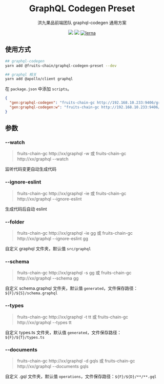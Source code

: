 <h1 align="center">GraphQL Codegen Preset</h1>

<div align="center">
洪九果品前端团队 graphql-codegen 通用方案
</div>

[graphql-codegen-preset]: https://www.npmjs.com/package/@fruits-chain/graphql-codegen-preset

<div align="center">

[![](https://img.shields.io/npm/v/@fruits-chain/graphql-codegen-preset)][graphql-codegen-preset]
[![](https://img.shields.io/npm/dm/@fruits-chain/graphql-codegen-preset.svg)][graphql-codegen-preset]
[![lerna](https://img.shields.io/badge/maintained%20with-lerna-cc00ff.svg)](https://lerna.js.org/)

</div>

## 使用方式

```bash
## graphql-codegen
yarn add @fruits-chain/graphql-codegen-preset --dev

## graphql 相关
yarn add @apollo/client graphql
```

在 `package.json` 中添加 `scripts`。

```json
{
  "gen:graphql-codegen": "fruits-chain-gc http://192.168.10.233:9406/graphql",
  "gen:graphql-codegen:w": "fruits-chain-gc http://192.168.10.233:9406/graphql -w"
}
```

## 参数

### --watch

> fruits-chain-gc http://xx/graphql -w 或 fruits-chain-gc http://xx/graphql --watch

监听代码变更自动生成代码

### --ignore-eslint

> fruits-chain-gc http://xx/graphql -ie 或 fruits-chain-gc http://xx/graphql --ignore-eslint

生成代码后自动 eslint

### --folder

> fruits-chain-gc http://xx/graphql -ie gg 或 fruits-chain-gc http://xx/graphql --ignore-eslint gg

自定义 graphql 文件夹，默认值 `src/graphql`

### --schema

> fruits-chain-gc http://xx/graphql -s gg 或 fruits-chain-gc http://xx/graphql --schema gg

自定义 schema.graphql 文件夹，默认值 `generated`，文件保存路径：`${F}/${S}/schema.graphql`

### --types

> fruits-chain-gc http://xx/graphql -t tt 或 fruits-chain-gc http://xx/graphql --types tt

自定义 types.ts 文件夹，默认值 `generated`，文件保存路径：`${F}/${T}/types.ts`

### --documents

> fruits-chain-gc http://xx/graphql -d gqls 或 fruits-chain-gc http://xx/graphql --documents gqls

自定义 .gql 文件夹，默认值 `operations`，文件保存路径：`${F}/${D}/**/**.gql`
